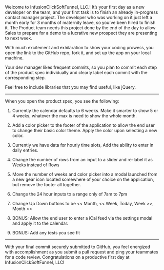 Welcome to InfusionClickSoftFunnel, LLC.! It’s your first day as a new developer on the team, and your first task is to finish an already in-progress contact manager project. The developer who was working on it just left a month early for 3 months of maternity leave, so you’ve been hired to finish it. The Product team needs this project done by the end of the day to allow Sales to prepare for a demo to a lucrative new prospect they are presenting to next week. 

With much excitement and exhilaration to show your coding prowess, you open the link to the GitHub repo, fork it, and set up the app on your local machine.

Your dev manager likes frequent commits, so you plan to commit each step of the product spec individually and clearly label each commit with the corresponding step.

Feel free to include libraries that you may find useful, like jQuery.

---

When you open the product spec, you see the following:

1. Currently the calendar defaults to 6 weeks.  Make it smarter to show 5 or 4 weeks, whatever the max is need to show the whole month.

2. Add a color picker to the footer of the application to allow the end user to change their basic color theme.  Apply the color upon selecting a new color.

3. Currently we have data for hourly time slots, Add the ability to enter in daily entries.

4. Change the number of rows from an input to a slider and re-label it as Weeks instead of Rows

5. Move the number of weeks and color picker into a modal launched from a new gear icon located somewhere of your choice on the application, but remove the footer all together.

6. Change the 24 hour inputs to a range only of 7am to 7pm

7. Change Up Down buttons to be << Month, << Week, Today, Week >>, Month >>

8. BONUS: Allow the end user to enter a iCal feed via the settings modal and apply it to the calendar.

9. BONUS: Add any tests you see fit

---

With your final commit securely submitted to GitHub, you feel energized with accomplishment as you submit a pull request and ping your teammates for a code review. Congratulations on a productive first day at InfusionClickSoftFunnel, LLC!